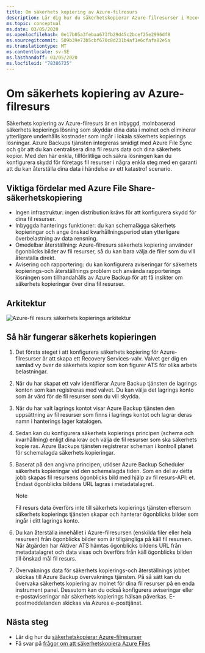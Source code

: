 ```yaml
---
title: Om säkerhets kopiering av Azure-filresurs
description: Lär dig hur du säkerhetskopierar Azure-filresurser i Recovery Services-valvet
ms.topic: conceptual
ms.date: 03/05/2020
ms.openlocfilehash: 0e17b05a3febaa673fb29d45c2bcef25e2996df8
ms.sourcegitcommit: 509b39e73b5cbf670c8d231b4af1e6cfafa82e5a
ms.translationtype: MT
ms.contentlocale: sv-SE
ms.lasthandoff: 03/05/2020
ms.locfileid: "78386725"
---
```

# <a name="about-azure-file-share-backup"></a>Om säkerhets kopiering av Azure-filresurs

Säkerhets kopiering av Azure-filresurs är en inbyggd, molnbaserad säkerhets kopierings lösning som skyddar dina data i molnet och eliminerar ytterligare underhålls kostnader som ingår i lokala säkerhets kopierings lösningar. Azure Backups tjänsten integreras smidigt med Azure File Sync och gör att du kan centralisera dina fil resurs data och dina säkerhets kopior. Med den här enkla, tillförlitliga och säkra lösningen kan du konfigurera skydd för företags fil resurser i några enkla steg med en garanti att du kan återställa dina data i händelse av ett katastrof scenario.

## <a name="key-benefits-of-azure-file-share-backup"></a>Viktiga fördelar med Azure File Share-säkerhetskopiering

* Ingen infrastruktur: ingen distribution krävs för att konfigurera skydd för dina fil resurser.
* Inbyggda hanterings funktioner: du kan schemalägga säkerhets kopieringar och ange önskad kvarhållningsperiod utan ytterligare överbelastning av data rensning.
* Omedelbar återställning: Azure-filresurs säkerhets kopiering använder ögonblicks bilder av fil resurser, så du kan bara välja de filer som du vill återställa direkt.
* Avisering och rapportering: du kan konfigurera aviseringar för säkerhets kopierings-och återställnings problem och använda rapporterings lösningen som tillhandahålls av Azure Backup för att få insikter om säkerhets kopieringar över dina fil resurser.

## <a name="architecture"></a>Arkitektur

![Azure-fil resurs säkerhets kopierings arkitektur](./media/azure-file-share-backup-overview/azure-file-shares-backup-architecture.png)

## <a name="how-the-backup-process-works"></a>Så här fungerar säkerhets kopieringen

1. Det första steget i att konfigurera säkerhets kopiering för Azure-filresurser är att skapa ett Recovery Services-valv. Valvet ger dig en samlad vy över de säkerhets kopior som kon figurer ATS för olika arbets belastningar.

2. När du har skapat ett valv identifierar Azure Backup tjänsten de lagrings konton som kan registreras med valvet. Du kan välja det lagrings konto som är värd för de fil resurser som du vill skydda.

3. När du har valt lagrings kontot visar Azure Backup tjänsten den uppsättning av fil resurser som finns i lagrings kontot och lagrar deras namn i hanterings lager katalogen.

4. Sedan kan du konfigurera säkerhets kopierings principen (schema och kvarhållning) enligt dina krav och välja de fil resurser som ska säkerhets kopie ras. Azure Backups tjänsten registrerar scheman i kontroll planet för schemalagda säkerhets kopieringar.

5. Baserat på den angivna principen, utlöser Azure Backup Scheduler säkerhets kopieringar vid den schemalagda tiden. Som en del av detta jobb skapas fil resursens ögonblicks bild med hjälp av fil resurs-API: et. Endast ögonblicks bildens URL lagras i metadatalagret.

    >[!NOTE]
    >Fil resurs data överförs inte till säkerhets kopierings tjänsten eftersom säkerhets kopierings tjänsten skapar och hanterar ögonblicks bilder som ingår i ditt lagrings konto.

6. Du kan återställa innehållet i Azure-filresursen (enskilda filer eller hela resursen) från ögonblicks bilder som är tillgängliga på käll fil resursen. När åtgärden har Aktiver ATS hämtas ögonblicks bildens URL från metadatalagret och data visas och överförs från käll ögonblicks bilden till önskad mål fil resurs.

7. Övervaknings data för säkerhets kopierings-och återställnings jobbet skickas till Azure Backup övervaknings tjänsten. På så sätt kan du övervaka säkerhets kopiering av molnet för dina fil resurser på en enda instrument panel. Dessutom kan du också konfigurera aviseringar eller e-postaviseringar när säkerhets kopierings hälsan påverkas. E-postmeddelanden skickas via Azures e-posttjänst.

## <a name="next-steps"></a>Nästa steg

* Lär dig hur du [säkerhetskopierar Azure-filresurser](backup-afs.md)
* Få svar på [frågor om att säkerhetskopiera Azure Files](backup-azure-files-faq.md)
